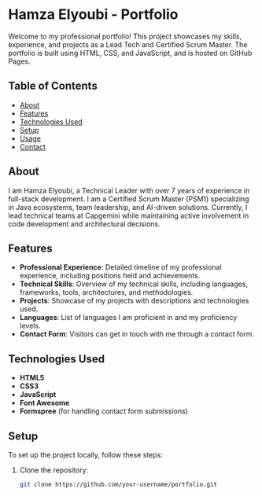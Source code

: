 # Hamza Elyoubi - Portfolio

Welcome to my professional portfolio! This project showcases my skills, experience, and projects as a Lead Tech and Certified Scrum Master. The portfolio is built using HTML, CSS, and JavaScript, and is hosted on GitHub Pages.

## Table of Contents

- [About](#about)
- [Features](#features)
- [Technologies Used](#technologies-used)
- [Setup](#setup)
- [Usage](#usage)
- [Contact](#contact)

## About

I am Hamza Elyoubi, a Technical Leader with over 7 years of experience in full-stack development. I am a Certified Scrum Master (PSM1) specializing in Java ecosystems, team leadership, and AI-driven solutions. Currently, I lead technical teams at Capgemini while maintaining active involvement in code development and architectural decisions.

## Features

- **Professional Experience**: Detailed timeline of my professional experience, including positions held and achievements.
- **Technical Skills**: Overview of my technical skills, including languages, frameworks, tools, architectures, and methodologies.
- **Projects**: Showcase of my projects with descriptions and technologies used.
- **Languages**: List of languages I am proficient in and my proficiency levels.
- **Contact Form**: Visitors can get in touch with me through a contact form.

## Technologies Used

- **HTML5**
- **CSS3**
- **JavaScript**
- **Font Awesome**
- **Formspree** (for handling contact form submissions)

## Setup

To set up the project locally, follow these steps:

1. Clone the repository:

   ```sh
   git clone https://github.com/your-username/portfolio.git